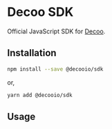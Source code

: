 # Decoo SDK

Official JavaScript SDK for [Decoo](https://wiki.decoo.io).

## Installation

```sh
npm install --save @decooio/sdk
```

or,
```sh
yarn add @decooio/sdk
```

## Usage

